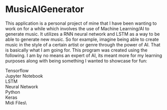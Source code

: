 # MusicAIGenerator
This application is a personal project of mine that I have been wanting to work on for a while which involves the use of Machine Learning/AI
to generate music. It utilizes a RNN neural network and LSTM as a way to be able to generate new music. So for example, imagine being able to
create music in the style of a certain artist or genre through the power of AI. That is basically what I am going for. This program was created
using the following. I am by no means an expert of AI, its meant more for my learning purposes along with being something I wanted to showcase
for fun:

Tensorflow\
Jupyter Notebook\
LSTM\
Neural Network\
Python\
Keras\
Midi Files\
